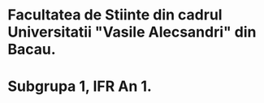 # Facultatea de Stiinte din cadrul Universitatii "Vasile Alecsandri" din Bacau.
# Subgrupa 1, IFR An 1.